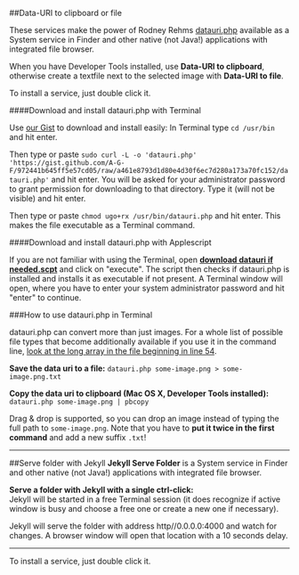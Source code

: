 ##Data-URI to clipboard or file

These services make the power of Rodney Rehms [datauri.php](https://gist.github.com/rodneyrehm/1372758/) available as a System service in Finder and other native (not Java!) applications with integrated file browser.

When you have Developer Tools installed, use **Data-URI to clipboard**, otherwise create a textfile next to the selected image with **Data-URI to file**.

To install a service, just double click it.


####Download and install datauri.php with Terminal

Use [our Gist](https://gist.github.com/A-G-F/972441b645ff5e57cd05/raw/a461e8793d1d80e4d30f6ec7d280a173a70fc152/datauri.php) to download and install easily:
In Terminal type
`cd /usr/bin`
and hit enter.

Then type or paste
`sudo curl -L -o 'datauri.php' 'https://gist.github.com/A-G-F/972441b645ff5e57cd05/raw/a461e8793d1d80e4d30f6ec7d280a173a70fc152/datauri.php'`
and hit enter. You will be asked for your administrator password to grant permission for downloading to that directory. 
Type it (will not be visible) and hit enter.

Then type or paste
`chmod ugo+rx /usr/bin/datauri.php`
and hit enter. This makes the file executable as a Terminal command.


####Download and install datauri.php with Applescript

If you are not familiar with using the Terminal, open **[download datauri if needed.scpt](https://github.com/A-G-F/ML-Scripts/blob/master/Services/download%20datauri%20if%20needed.scpt)** and click on "execute". The script then checks if datauri.php is installed and installs it as executable if not present. A Terminal window will open, where you have to enter your system administrator password and hit "enter" to continue.


###How to use datauri.php in Terminal

datauri.php can convert more than just images. For a whole list of possible file types that become additionally available if you use it in the command line, [look at the long array in the file beginning in line 54](https://gist.github.com/A-G-F/972441b645ff5e57cd05).

**Save the data uri to a file:** 
`datauri.php some-image.png > some-image.png.txt`

**Copy the data uri to clipboard (Mac OS X, Developer Tools installed):** 
`datauri.php some-image.png | pbcopy`


Drag & drop is supported, so you can drop an image instead of typing the full path to `some-image.png`. Note that you have to **put it twice in the first command** and add a new suffix `.txt`!

<hr>

##Serve folder with Jekyll
**Jekyll Serve Folder** is a System service in Finder and other native (not Java!) applications with integrated file browser.

**Serve a folder with Jekyll with a single ctrl-click:**  
Jekyll will be started in a free Terminal session (it does recognize if active window is busy and choose a free one or create a new one if necessary).

Jekyll will serve the folder with address http//0.0.0.0:4000 and watch for changes. A browser window will open that location with a 10 seconds delay. 

<hr>

To install a service, just double click it.
